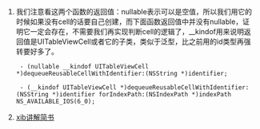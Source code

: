 1. 我们注意看这两个函数的返回值：nullable表示可以是空值，所以我们用它的时候如果没有cell的话要自己创建，而下面函数返回值中并没有nullable，证明它一定会存在，不需要我们再实现判断cell的逻辑了，__kindof用来说明返回值是UITableViewCell或者它的子类，类似于泛型，比之前用的id类型再强转要好多了。
	
		- (nullable __kindof UITableViewCell *)dequeueReusableCellWithIdentifier:(NSString *)identifier; 

		- (__kindof UITableViewCell *)dequeueReusableCellWithIdentifier:(NSString *)identifier forIndexPath:(NSIndexPath *)indexPath NS_AVAILABLE_IOS(6_0);

2. [xib讲解简书](http://www.jianshu.com/p/2f9e71ef7f52)